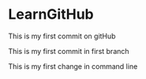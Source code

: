 # LearnGitHub

This is my first commit on gitHub

This is my first commit in first branch

This is my first change in command line
